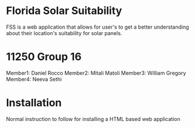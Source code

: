 
# Florida Solar Suitability

FSS is a web application that allows for user's to get a better understanding about their location's suitability for solar panels. 


# 11250 Group 16

Member1: Daniel Rocco
Member2: Mitali Matoli
Member3: William Gregory
Member4: Neeva Sethi

# Installation 

Normal instruction to follow for installing a HTML based web application



